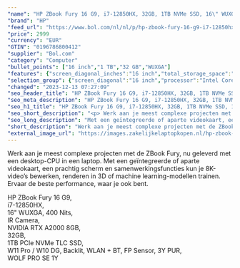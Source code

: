 ```yaml
---
"name": "HP ZBook Fury 16 G9, i7-12850HX, 32GB, 1TB NVMe SSD, 16\" WUXGA, 400 Nits, IR Camera, NVIDIA RTX A2000 8GB, W11 Pro, verlicht toetsenbord"
"brand": "HP"
"feed_url": "https://www.bol.com/nl/nl/p/hp-zbook-fury-16-g9-i7-12850hx-32gb-1tb-nvme-ssd-16-wuxga-400-nits-ir-camera-nvidia-rtx-a2000-8gb-w11-pro-verlicht-toetsenbord/9300000112895655"
"price": 2999
"currency": "EUR"
"GTIN": "0196786800412"
"supplier": "Bol.com"
"category": "Computer"
"bullet_points": ["16 inch","1 TB","32 GB","WUXGA"]
"features": {"screen_diagonal_inches":"16 inch","total_storage_space":"1 TB","memory_size":"32 GB","graphics":"WUXGA"}
"selection_group": {"screen_diagonal":"16 inch","processor":"Intel Core i7","changed_price_past_3_days":false,"product_family":"Zbook"}
"changed": "2023-12-13 07:27:09"
"seo_header_title": "HP ZBook Fury 16 G9, i7-12850HX, 32GB, 1TB NVMe SSD, 16\" WUXGA, 400 Nits, IR Camera, NVIDIA RTX A2000 8GB, W11 Pro, verlicht toetsenbord"
"seo_meta_description": "HP ZBook Fury 16 G9, i7-12850HX, 32GB, 1TB NVMe SSD, 16\" WUXGA, 400 Nits, IR Camera, NVIDIA RTX A2000 8GB, W11 Pro, verlicht toetsenbord"
"seo_h1_title": "HP ZBook Fury 16 G9, i7-12850HX, 32GB, 1TB NVMe SSD, 16\" WUXGA, 400 Nits, IR Camera, NVIDIA RTX A2000 8GB, W11 Pro, verlicht toetsenbord"
"seo_short_description": "<p> Werk aan je meest complexe projecten met de ZBook Fury, nu geleverd met een desktop-CPU in een laptop."
"seo_long_description": "Met een geïntegreerde of aparte videokaart, een prachtig scherm en samenwerkingsfuncties kun je 8K-video’s bewerken, renderen in 3D of machine learning-modellen trainen. Ervaar de beste performance, waar je ook bent. </p> <p> HP ZBook Fury 16 G9, <br />i7-12850HX, <br />16\" WUXGA, 400 Nits, <br />IR Camera, <br />NVIDIA RTX A2000 8GB, <br />32GB, <br />1TB PCIe NVMe TLC SSD, <br />W11 Pro / W10 DG, Backlit, WLAN + BT, FP Sensor, 3Y PUR, <br />WOLF PRO SE 1Y </p>"
"short_description": "Werk aan je meest complexe projecten met de ZBook Fury, nu geleverd met een desktop-CPU in een laptop. Met een geïntegreerde of aparte videokaart, een prachtig scherm en samenwerkingsfuncties kun je 8K-video’s bewerken, renderen in 3D of machine learning-modellen trainen. Ervaar de beste performance, waar je ook bent. HP ZBook Fury 16 G9, i7-12850HX, 16\" WUXGA, 400 Nits, IR Camera, NVIDIA RTX A2000 8GB, 32GB, 1TB PCIe NVMe TLC SSD, W11 Pro / W10 DG, Backlit, WLAN + BT, FP Sensor, 3Y PUR, WOLF PRO SE 1Y"
"external_image_url": "https://images.zakelijkelaptopkopen.nl/hp-zbook-fury-16-g9-i7-12850hx-32gb-1tb-nvme-ssd-16-wuxga-400-nits-ir-camera-nvidia-rtx-a2000-8gb-w11-pro-verlicht-toetsenbord.webp"
---
```


<p> Werk aan je meest complexe projecten met de ZBook Fury, nu geleverd met een desktop-CPU in een laptop. Met een geïntegreerde of aparte videokaart, een prachtig scherm en samenwerkingsfuncties kun je 8K-video’s bewerken, renderen in 3D of machine learning-modellen trainen. Ervaar de beste performance, waar je ook bent. </p> <p> HP ZBook Fury 16 G9, <br />i7-12850HX, <br />16" WUXGA, 400 Nits, <br />IR Camera, <br />NVIDIA RTX A2000 8GB, <br />32GB, <br />1TB PCIe NVMe TLC SSD, <br />W11 Pro / W10 DG, Backlit, WLAN + BT, FP Sensor, 3Y PUR, <br />WOLF PRO SE 1Y </p>